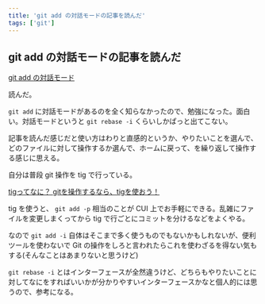 ```yaml
---
title: 'git add の対話モードの記事を読んだ'
tags: ['git']
---
```


## git add の対話モードの記事を読んだ

[git add の対話モード](https://zenn.dev/helloyuki/articles/d2fd49db43fcea)

読んだ。

`git add` に対話モードがあるのを全く知らなかったので、勉強になった。面白い。対話モードというと `git rebase -i` くらいしかぱっと出てこない。

記事を読んだ感じだと使い方はわりと直感的というか、やりたいことを選んで、どのファイルに対して操作するか選んで、ホームに戻って、を繰り返して操作する感じに思える。

自分は普段 git 操作を tig で行っている。

[tigってなに？ gitを操作するなら、tigを使おう！](https://zenn.dev/gakin/articles/use_tig_instread_of_git)

tig を使うと、 `git add -p` 相当のことが CUI 上でお手軽にできる。乱雑にファイルを変更しまくってから tig で行ごとにコミットを分けるなどをよくやる。

なので `git add -i` 自体はそこまで多く使うものでもないかもしれないが、便利ツールを使わないで Git の操作をしろと言われたらこれを使わざるを得ない気もする(そんなことはあまりないと思うけど)

`git rebase -i` とはインターフェースが全然違うけど、どちらもやりたいことに対してなにをすればいいかが分かりやすいインターフェースかなと個人的には思うので、参考になる。
